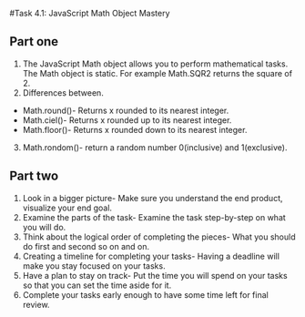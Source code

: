 #Task 4.1: JavaScript Math Object Mastery

## Part one
1. The JavaScript Math object allows you to perform mathematical tasks. The Math object is static. For example Math.SQR2 returns the square of 2.
2. Differences between.
* Math.round()- Returns x rounded to its nearest integer.
* Math.ciel()- Returns x rounded up to its nearest integer.
* Math.floor()- Returns x rounded down to its nearest integer.
3. Math.rondom()- return a random number 0(inclusive) and 1(exclusive).

## Part two
1. Look in a bigger picture- Make sure you understand the end product, visualize your end goal.
2. Examine the parts of the task- Examine the task step-by-step on what you will do.
3. Think about the logical order of completing the pieces- What you should do first and second so on and on.
4. Creating a timeline for completing your tasks- Having a deadline will make you stay focused on your tasks.
5. Have a plan to stay on track- Put the time you will spend on your tasks so that you can set the time aside for it. 
6. Complete your tasks early enough to have some time left for final review.




